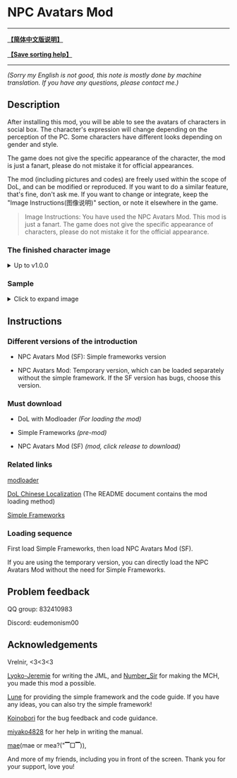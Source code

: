 # NPC Avatars Mod 

---

[**【简体中文版说明】**](https://github.com/Eudemonism00/DOL-npcicon-mods/blob/main/README.md)

[**【Save sorting help】**](https://github.com/Eudemonism00/DOL-npc-avatars-mod/blob/main/Save%20sorting%20help.md)

---

*(Sorry my English is not good, this note is mostly done by machine translation. If you have any questions, please contact me.)*

## Description

After installing this mod, you will be able to see the avatars of characters in social box. The character's expression will change depending on the perception of the PC. Some characters have different looks depending on gender and style.

The game does not give the specific appearance of the character, the mod is just a fanart, please do not mistake it for official appearances.

The mod (including pictures and codes) are freely used within the scope of DoL, and can be modified or reproduced. If you want to do a similar feature, that's fine, don't ask me. If you want to change or integrate, keep the "Image Instructions(图像说明)" section, or note it elsewhere in the game.

> Image Instructions: You have used the NPC Avatars Mod. This mod is just a fanart. The game does not give the specific appearance of characters, please do not mistake it for the official appearance.

### The finished character image

<details>

<summary>Up to v1.0.0</summary>

- Alex (24 pieces)
- Remy (14 pieces)
- Gwylan (2 pieces)
- Wren (14 pieces)
- Bailey (2 pieces)
- Jordan (3 pieces)
- Sydney (112 pieces)
- Harper (7 pieces)
- Whitney (26 pieces)
- Landry (4 pieces)
- Kylar (28 pieces)
- Darryl (12 pieces)
- Briar (10 pieces)
- Sirris (6 pieces)
- Robin (24 pieces)
- Eden (20 pieces)
- Quinn (4 pieces)
- River (4 pieces)
- Winter (8 pieces)
- Leighton (12 pieces)
- Avery (20 pieces)
- Niki (4 pieces)
- Ivory Wraith (12 pieces)
- Great Hawk (12 pieces)
- Mason (12 pieces)
- Black Wolf (20 pieces)
- Sam (6 pieces)
- Charlie (6 pieces)
- Morgan (14 pieces)
- Zephyr (6 pieces)
- Doren (4 pieces)


If not all characters are displayed, change the version.

</details>

### Sample

<details>

<summary>Click to expand image</summary>

![sample1](https://github.com/Eudemonism00/DOL-npcicon-mods/assets/152267917/c0359926-1178-42a1-8011-522da5e9b4fa)
![sample2](https://github.com/Eudemonism00/DOL-npcicon-mods/assets/152267917/e40af326-e80f-4624-8aad-bc5713c71a9d)

</details>

## Instructions

### Different versions of the introduction

- NPC Avatars Mod (SF): Simple frameworks version

- NPC Avatars Mod: Temporary version, which can be loaded separately without the simple framework. If the SF version has bugs, choose this version.

### Must download

- DoL with Modloader *(For loading the mod)*

- Simple Frameworks *(pre-mod)*

- NPC Avatars Mod (SF) *(mod, click release to download)*

### Related links

[modloader](https://github.com/Lyoko-Jeremie/sugarcube-2-ModLoader)

[DoL Chinese Localization](https://github.com/Eltirosto/Degrees-of-Lewdity-Chinese-Localization) (The README document contains the mod loading method)

[Simple Frameworks](https://github.com/emicoto/DOLMods/releases)

### Loading sequence

First load Simple Frameworks, then load NPC Avatars Mod (SF).

If you are using the temporary version, you can directly load the NPC Avatars Mod without the need for Simple Frameworks.

## Problem feedback

QQ group: 832410983

Discord: eudemonism00

## Acknowledgements

Vrelnir, <3<3<3

[Lyoko-Jeremie](https://github.com/Lyoko-Jeremie) for writing the JML, and [Number_Sir](https://github.com/NumberSir) for making the MCH, you made this mod a possible.

[Lune](https://github.com/emicoto) for providing the simple framework and the code guide. If you have any ideas, you can also try the simple framework!

[Koinobori](https://github.com/koooooiCarp) for the bug feedback and code guidance.

[miyako4828](https://github.com/miyakoAki4828) for her help in writing the manual.

[mae](https://github.com/Maenoko)(mae or mea?("▔□▔)),

And more of my friends, including you in front of the screen. Thank you for your support, love you!
